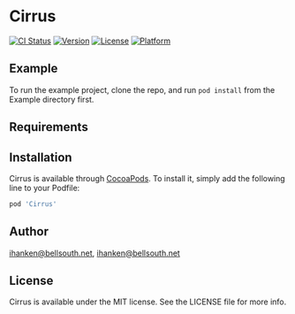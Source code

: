 # Cirrus

[![CI Status](http://img.shields.io/travis/ihanken@bellsouth.net/Cirrus.svg?style=flat)](https://travis-ci.org/ihankenCirrus)
[![Version](https://img.shields.io/cocoapods/v/Cirrus.svg?style=flat)](http://cocoapods.org/pods/Cirrus)
[![License](https://img.shields.io/cocoapods/l/Cirrus.svg?style=flat)](http://cocoapods.org/pods/Cirrus)
[![Platform](https://img.shields.io/cocoapods/p/Cirrus.svg?style=flat)](http://cocoapods.org/pods/Cirrus)

## Example

To run the example project, clone the repo, and run `pod install` from the Example directory first.

## Requirements

## Installation

Cirrus is available through [CocoaPods](http://cocoapods.org). To install
it, simply add the following line to your Podfile:

```ruby
pod 'Cirrus'
```

## Author

ihanken@bellsouth.net, ihanken@bellsouth.net

## License

Cirrus is available under the MIT license. See the LICENSE file for more info.
